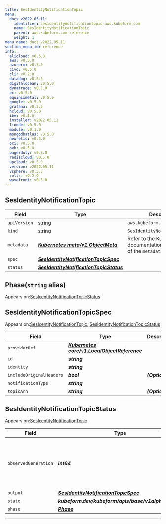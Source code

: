```yaml
---
title: SesIdentityNotificationTopic
menu:
  docs_v2022.05.11:
    identifier: sesidentitynotificationtopic-aws.kubeform.com
    name: SesIdentityNotificationTopic
    parent: aws.kubeform.com-reference
    weight: 1
menu_name: docs_v2022.05.11
section_menu_id: reference
info:
  alicloud: v0.5.0
  aws: v0.5.0
  azurerm: v0.5.0
  civo: v0.5.0
  cli: v0.2.0
  datadog: v0.5.0
  digitalocean: v0.5.0
  dynatrace: v0.5.0
  ec: v0.5.0
  equinixmetal: v0.5.0
  google: v0.5.0
  grafana: v0.5.0
  hcloud: v0.5.0
  ibm: v0.5.0
  installer: v2022.05.11
  linode: v0.5.0
  module: v0.1.0
  mongodbatlas: v0.5.0
  newrelic: v0.5.0
  oci: v0.5.0
  ovh: v0.5.0
  pagerduty: v0.5.0
  rediscloud: v0.5.0
  upcloud: v0.5.0
  version: v2022.05.11
  vsphere: v0.5.0
  vultr: v0.5.0
  wavefront: v0.5.0
---
```


## SesIdentityNotificationTopic
| Field | Type | Description |
| ------ | ----- | ----------- |
| `apiVersion` | string | `aws.kubeform.com/v1alpha1` |
|    `kind` | string | `SesIdentityNotificationTopic` |
| `metadata` | ***[Kubernetes meta/v1.ObjectMeta](https://v1-22.docs.kubernetes.io/docs/reference/generated/kubernetes-api/v1.22/#objectmeta-v1-meta)***|Refer to the Kubernetes API documentation for the fields of the `metadata` field.|
| `spec` | ***[SesIdentityNotificationTopicSpec](#sesidentitynotificationtopicspec)***||
| `status` | ***[SesIdentityNotificationTopicStatus](#sesidentitynotificationtopicstatus)***||
## Phase(`string` alias)

Appears on:[SesIdentityNotificationTopicStatus](#sesidentitynotificationtopicstatus)

## SesIdentityNotificationTopicSpec

Appears on:[SesIdentityNotificationTopic](#sesidentitynotificationtopic), [SesIdentityNotificationTopicStatus](#sesidentitynotificationtopicstatus)

| Field | Type | Description |
| ------ | ----- | ----------- |
| `providerRef` | ***[Kubernetes core/v1.LocalObjectReference](https://v1-22.docs.kubernetes.io/docs/reference/generated/kubernetes-api/v1.22/#localobjectreference-v1-core)***||
| `id` | ***string***||
| `identity` | ***string***||
| `includeOriginalHeaders` | ***bool***| ***(Optional)*** |
| `notificationType` | ***string***||
| `topicArn` | ***string***| ***(Optional)*** |
## SesIdentityNotificationTopicStatus

Appears on:[SesIdentityNotificationTopic](#sesidentitynotificationtopic)

| Field | Type | Description |
| ------ | ----- | ----------- |
| `observedGeneration` | ***int64***| ***(Optional)*** Resource generation, which is updated on mutation by the API Server.|
| `output` | ***[SesIdentityNotificationTopicSpec](#sesidentitynotificationtopicspec)***| ***(Optional)*** |
| `state` | ***kubeform.dev/kubeform/apis/base/v1alpha1.State***| ***(Optional)*** |
| `phase` | ***[Phase](#phase)***| ***(Optional)*** |
---
